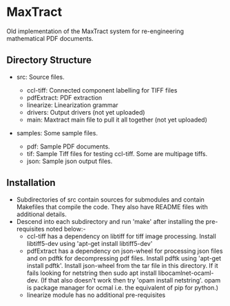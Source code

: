 # MaxTract

Old implementation of the MaxTract system for re-engineering mathematical PDF
documents.

## Directory Structure

- src:  Source files.
    * ccl-tiff: Connected component labelling for TIFF files
    * pdfExtract: PDF extraction
    * linearize: Linearization grammar
    * drivers: Output drivers (not yet uploaded)
    * main: Maxtract main file to pull it all together (not yet uploaded)

- samples: Some sample files.
    * pdf: Sample PDF documents.
    * tif: Sample Tiff files for testing ccl-tiff. Some are multipage tiffs.
    * json: Sample json output files.

## Installation
- Subdirectories of src contain sources for submodules and contain Makefiles that compile the code. They also have README files with additional details.
- Descend into each subdirectory and run 'make' after installing the pre-requisites noted below:-
    * ccl-tiff has a dependency on libtiff for tiff image processing. Install libtiff5-dev using 'apt-get install libtiff5-dev'
    * pdfExtract has a dependency on json-wheel for processing json files and on pdftk for decompressing pdf files. Install pdftk using 'apt-get install pdftk'. Install json-wheel from the tar file in this directory. If it fails looking for netstring then sudo apt install libocamlnet-ocaml-dev. (If that also doesn't work then try 'opam install netstring'. opam is package manager for ocmal i.e. the equivalent of pip for python.)
    * linearize module has no additional pre-requisites
